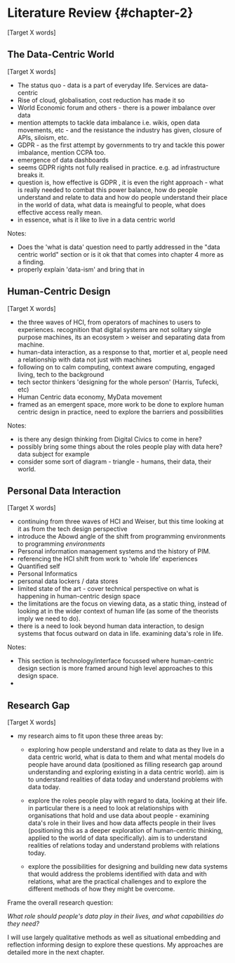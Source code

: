 Literature Review {#chapter-2}
=======================
[Target X words]

The Data-Centric World
------------------
[Target X words]

- The status quo - data is a part of everyday life. Services are data-centric
- Rise of cloud, globalisation, cost reduction has made it so
- World Economic forum and others - there is a power imbalance over data
- mention attempts to tackle data imbalance i.e. wikis, open data movements, etc - and the resistance the industry has given, closure of APIs, siloism, etc.
- GDPR - as the first attempt by governments to try and tackle this power imbalance, mention CCPA too.
- emergence of data dashboards
- seems GDPR rights not fully realised in practice. e.g. ad infrastructure breaks it.
- question is, how effective is GDPR , it is even the right approach - what is really needed to combat this power balance, how do people understand and relate to data and how do people understand their place in the world of data, what data is meaingful to people, what does effective access really mean.
- in essence, what is it like to live in a data centric world

Notes:
- Does the 'what is data' question need to partly addressed in the "data centric world" section or is it ok that that comes into chapter 4 more as a finding.
- properly explain 'data-ism' and bring that in

Human-Centric Design
----------------
[Target X words]

- the three waves of HCI, from operators of machines to users to experiences. recognition that digital systems are not solitary single purpose machines, its an ecosystem > weiser and separating data from machine.
- human-data interaction, as a response to that, mortier et al, people need a relationship with data not just with machines
- following on to calm computing, context aware computing, engaged living, tech to the background
- tech sector thinkers 'designing for the whole person' (Harris, Tufecki, etc)
- Human Centric data economy, MyData movement
- framed as an emergent space, more work to be done to explore human centric design in practice, need to explore the barriers and possibilities

Notes:

- is there any design thinking from Digital Civics to come in here?
- possibly bring some things about the roles people play with data here? data subject for example
- consider some sort of diagram - triangle - humans, their data, their world.

Personal Data Interaction
---------------------------------------------
[Target X words]

- continuing from three waves of HCI and Weiser, but this time looking at it as from the tech design perspective
- introduce the Abowd angle of the shift from programming environments to programming *environments*
- Personal information management systems and the history of PIM.
- referencing the HCI shift from work to 'whole life' experiences
- Quantified self
- Personal Informatics
- personal data lockers / data stores
- limited state of the art - cover technical perspective on what is happening in human-centric design space
- the limitations are the focus on viewing data, as a static thing, instead of looking at in the wider context of human life (as some of the theorists imply we need to do).
- there is a need to look beyond human data interaction, to design systems that focus outward on data in life. examining data's role in life.

Notes:

- This section is technology/interface focussed where human-centric design section is more framed around high level approaches to this design space.
-


Research Gap
------------
[Target X words]

- my research aims to fit upon these three areas by:

  - exploring how people understand and relate to data as they live in a data centric world, what is data to them and what mental models do people have around data (positioned as filling research gap around understanding and exploring existing in a data centric world). aim is to understand realities of data today and understand problems with data today.

  - explore the roles people play with regard to data, looking at their life. in particular there is a need to look at relationships with organisations that hold and use data about people - examining data's role in their lives and how data affects people in their lives (positioning this as a deeper exploration of human-centric thinking, applied to the world of data specifically). aim is to understand realities of relations today and understand problems with relations today.

  - explore the possibilities for designing and building new data systems that would address the problems identified with data and with relations, what are the practical challenges and to explore the different methods of how they might be overcome.

Frame the overall research question:

*What role should people's data play in their lives, and what capabilities do they need?*

I will use largely qualitative methods as well as situational embedding and reflection informing design to explore these questions.
My approaches are detailed more in the next chapter.

